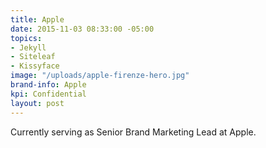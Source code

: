```yaml
---
title: Apple
date: 2015-11-03 08:33:00 -05:00
topics:
- Jekyll
- Siteleaf
- Kissyface
image: "/uploads/apple-firenze-hero.jpg"
brand-info: Apple
kpi: Confidential
layout: post
---
```


Currently serving as Senior Brand 
Marketing Lead at Apple.